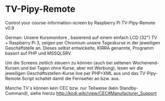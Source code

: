 # TV-Pipy-Remote
Control your  course-information-screen by Raspberry Pi
TV-Pipy-Remote v0.9

German:
Unsere Kursmonitore , basierend auf einem einfach LCD (32") TV + Raspberry Pi 3, 
zeigen per Chromium unsere Tageskurse in der jeweiligen Geschäftstelle an.
Dieses selbst entwickelte, KIRRA genannte, Programm basiert auf PHP und MSSQLSRV.

Um die Screens zeitlich steuern zu können (auch bei seltenen Wochenend-Kursen und bei Tagen ohne Kurse, aber mit Werbung),
lesen wir die jeweiligen Geschäftsstellen-Kurse live per PHP+XML aus und 
das TV-Pipy-Remote Script schaltet damit die Fernseher an bzw. aus.

Manche TV´s können kein CEC bzw. nur Teilweise (kein Standby-Command), siehe hierzu
http://kodi.wiki/view/CEC#Manufacturer_Support
